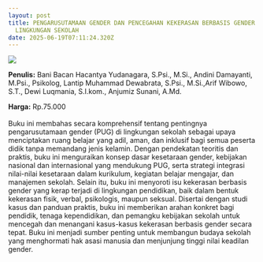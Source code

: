 ```yaml
---
layout: post
title: PENGARUSUTAMAAN GENDER DAN PENCEGAHAN KEKERASAN BERBASIS GENDER DI
  LINGKUNGAN SEKOLAH
date: 2025-06-19T07:11:24.320Z
---
```

![](/images/uploads/pengarusutamaan-gender-dan-pencegahan-kekerasan.jpg)

**P﻿enulis:** Bani Bacan Hacantya Yudanagara, S.Psi., M.Si., ⁠Andini Damayanti, M.Psi., Psikolog, ⁠Lantip Muhammad Dewabrata, S.Psi., M.Si.,⁠Arif Wibowo, S.T., ⁠Dewi Luqmania, S.I.kom., ⁠Anjumiz Sunani, A.Md.

**Harga:** Rp.75.000\
\
Buku ini membahas secara komprehensif tentang pentingnya pengarusutamaan gender (PUG) di lingkungan sekolah sebagai upaya menciptakan ruang belajar yang adil, aman, dan inklusif bagi semua peserta didik tanpa memandang jenis kelamin. Dengan pendekatan teoritis dan praktis, buku ini menguraikan konsep dasar kesetaraan gender, kebijakan nasional dan internasional yang mendukung PUG, serta strategi integrasi nilai-nilai kesetaraan dalam kurikulum, kegiatan belajar mengajar, dan manajemen sekolah.
	Selain itu, buku ini menyoroti isu kekerasan berbasis gender yang kerap terjadi di lingkungan pendidikan, baik dalam bentuk kekerasan fisik, verbal, psikologis, maupun seksual. Disertai dengan studi kasus dan panduan praktis, buku ini memberikan arahan konkret bagi pendidik, tenaga kependidikan, dan pemangku kebijakan sekolah untuk mencegah dan menangani kasus-kasus kekerasan berbasis gender secara tepat. Buku ini menjadi sumber penting untuk membangun budaya sekolah yang menghormati hak asasi manusia dan menjunjung tinggi nilai keadilan gender.
